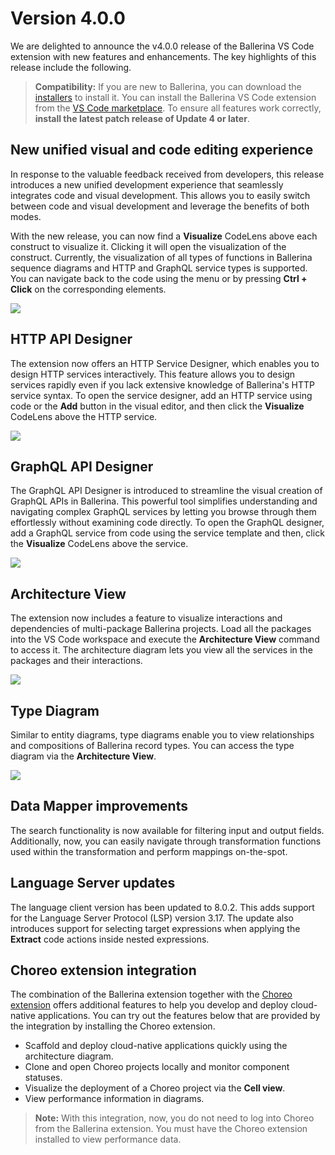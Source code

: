 # Version 4.0.0

We are delighted to announce the v4.0.0 release of the Ballerina VS Code extension with new features and enhancements. The key highlights of this release include the following.

>**Compatibility:** If you are new to Ballerina, you can download the [installers](https://ballerina.io/downloads/) to install it. You can install the Ballerina VS Code extension from the [VS Code marketplace](https://marketplace.visualstudio.com/items?itemName=WSO2.ballerina). To ensure all features work correctly, **install the latest patch release of Update 4 or later**.

## New unified visual and code editing experience

In response to the valuable feedback received from developers, this release introduces a new unified development experience that seamlessly integrates code and visual development. This allows you to easily switch between code and visual development and leverage the benefits of both modes.

With the new release, you can now find a **Visualize** CodeLens above each construct to visualize it. Clicking it will open the visualization of the construct. Currently, the visualization of all types of functions in Ballerina sequence diagrams and HTTP and GraphQL service types is supported. You can navigate back to the code using the menu or by pressing **Ctrl + Click** on the corresponding elements.

<img src="/learn/images/vs-code-extension/release-notes/v-4.0.0/visualise.gif" class="cInlineImage-full"/>

## HTTP API Designer

The extension now offers an HTTP Service Designer, which enables you to design HTTP services interactively. This feature allows you to design services rapidly even if you lack extensive knowledge of Ballerina's HTTP service syntax. To open the service designer, add an HTTP service using code or the **Add** button in the visual editor, and then click the **Visualize** CodeLens above the HTTP service.

<img src="/learn/images/vs-code-extension/release-notes/v-4.0.0/service-design.gif" class="cInlineImage-full"/>

## GraphQL API Designer

The GraphQL API Designer is introduced to streamline the visual creation of GraphQL APIs in Ballerina. This powerful tool simplifies understanding and navigating complex GraphQL services by letting you browse through them effortlessly without examining code directly. To open the GraphQL designer, add a GraphQL service from code using the service template and then, click the **Visualize** CodeLens above the service.

<img src="/learn/images/vs-code-extension/release-notes/v-4.0.0/graphql.gif" class="cInlineImage-full"/>

## Architecture View

The extension now includes a feature to visualize interactions and dependencies of multi-package Ballerina projects. Load all the packages into the VS Code workspace and execute the **Architecture View** command to access it. The architecture diagram lets you view all the services in the packages and their interactions.

<img src="/learn/images/vs-code-extension/release-notes/v-4.0.0/architecture.gif" class="cInlineImage-full"/>

## Type Diagram

Similar to entity diagrams, type diagrams enable you to view relationships and compositions of Ballerina record types. You can access the type diagram via the **Architecture View**.

<img src="/learn/images/vs-code-extension/release-notes/v-4.0.0/type.gif" class="cInlineImage-full"/>

## Data Mapper improvements

The search functionality is now available for filtering input and output fields. Additionally, now, you can easily navigate through transformation functions used within the transformation and perform mappings on-the-spot.

## Language Server updates

The language client version has been updated to 8.0.2. This adds support for the Language Server Protocol (LSP) version 3.17. The update also introduces support for selecting target expressions when applying the **Extract** code actions inside nested expressions.

## Choreo extension integration

The combination of the Ballerina extension together with the [Choreo extension](https://marketplace.visualstudio.com/items?itemName=WSO2.choreo) offers additional features to help you develop and deploy cloud-native applications. You can try out the features below that are provided by the integration by installing the Choreo extension.

- Scaffold and deploy cloud-native applications quickly using the architecture diagram.
- Clone and open Choreo projects locally and monitor component statuses.
- Visualize the deployment of a Choreo project via the **Cell view**.
- View performance information in diagrams. 
    
>**Note:** With this integration, now, you do not need to log into Choreo from the Ballerina extension. You must have the Choreo extension installed to view performance data.













    





